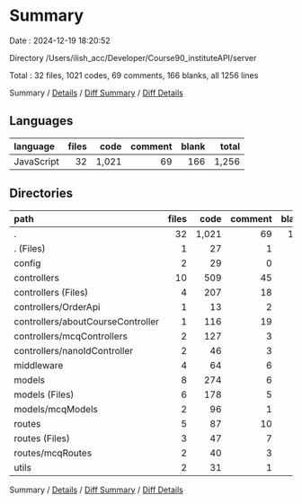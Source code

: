 # Summary

Date : 2024-12-19 18:20:52

Directory /Users/ilish_acc/Developer/Course90_instituteAPI/server

Total : 32 files,  1021 codes, 69 comments, 166 blanks, all 1256 lines

Summary / [Details](details.md) / [Diff Summary](diff.md) / [Diff Details](diff-details.md)

## Languages
| language | files | code | comment | blank | total |
| :--- | ---: | ---: | ---: | ---: | ---: |
| JavaScript | 32 | 1,021 | 69 | 166 | 1,256 |

## Directories
| path | files | code | comment | blank | total |
| :--- | ---: | ---: | ---: | ---: | ---: |
| . | 32 | 1,021 | 69 | 166 | 1,256 |
| . (Files) | 1 | 27 | 1 | 8 | 36 |
| config | 2 | 29 | 0 | 4 | 33 |
| controllers | 10 | 509 | 45 | 83 | 637 |
| controllers (Files) | 4 | 207 | 18 | 32 | 257 |
| controllers/OrderApi | 1 | 13 | 2 | 5 | 20 |
| controllers/aboutCourseController | 1 | 116 | 19 | 28 | 163 |
| controllers/mcqControllers | 2 | 127 | 3 | 11 | 141 |
| controllers/nanoIdController | 2 | 46 | 3 | 7 | 56 |
| middleware | 4 | 64 | 6 | 17 | 87 |
| models | 8 | 274 | 6 | 26 | 306 |
| models (Files) | 6 | 178 | 5 | 17 | 200 |
| models/mcqModels | 2 | 96 | 1 | 9 | 106 |
| routes | 5 | 87 | 10 | 21 | 118 |
| routes (Files) | 3 | 47 | 7 | 12 | 66 |
| routes/mcqRoutes | 2 | 40 | 3 | 9 | 52 |
| utils | 2 | 31 | 1 | 7 | 39 |

Summary / [Details](details.md) / [Diff Summary](diff.md) / [Diff Details](diff-details.md)